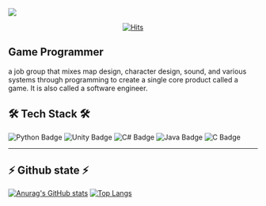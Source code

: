 
<img src="https://capsule-render.vercel.app/api?type=soft&color=auto&height=200&section=header&text=Lee%20Hyeong%20Seok&fontSize=90" />

<div align=center>
  
[![Hits](https://hits.seeyoufarm.com/api/count/incr/badge.svg?url=https%3A%2F%2Fgithub.com%2Fleehs730%2Fhit-counter&count_bg=%230055FF&title_bg=%23555555&icon=&icon_color=%23E7E7E7&title=Today%2FTotal&edge_flat=false)](https://hits.seeyoufarm.com)
  
</div>

## Game Programmer

a job group that mixes map design, character design, sound, and various systems through programming to create a single core product called a game. It is also called a software engineer.

## 🛠 Tech Stack 🛠

![Python Badge](https://img.shields.io/badge/-Python-blue?style=flat=square&logo=python&logoColor=white)
![Unity Badge](https://img.shields.io/badge/-Unity-black?style=flat=square&logo=unity&logoColor=white)
![C# Badge](https://img.shields.io/badge/-C%23-purple?style=flat=square&logo=Csharp&logoColor=white)
![Java Badge](https://img.shields.io/badge/-JAVA-orange?style=flat=square&logo=java&logoColor=White)
![C Badge](https://img.shields.io/badge/-C-A8B9CC?style=flat=square&logo=C&logoColor=white)

-----------------------------
## ⚡ Github state ⚡

[![Anurag's GitHub stats](https://github-readme-stats.vercel.app/api?username=leehs730&show_icons=true&theme=highcontrast)](https://github.com/anuraghazra/github-readme-stats)
[![Top Langs](https://github-readme-stats.vercel.app/api/top-langs/?username=leehs730&layout=compact)](https://github.com/anuraghazra/github-readme-stats)


<!--
**leehs730/leehs730** is a ✨ _special_ ✨ repository because its `README.md` (this file) appears on your GitHub profile.

Here are some ideas to get you started:

- 🔭 I’m currently working on ...
- 🌱 I’m currently learning ...
- 👯 I’m looking to collaborate on ...
- 🤔 I’m looking for help with ...
- 💬 Ask me about ...
- 📫 How to reach me: ...
- 😄 Pronouns: ...
- ⚡ Fun fact: ...
-->
